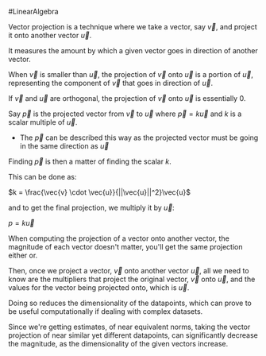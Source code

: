 #LinearAlgebra 

Vector projection is a technique where we take a vector, say $\vec{v}$, and project it onto another vector $\vec{u}$.

It measures the amount by which a given vector goes in direction of another vector.

When $\vec{v}$ is smaller than $\vec{u}$, the projection of $\vec{v}$ onto $\vec{u}$ is a portion of $\vec{u}$, representing the component of $\vec{v}$ that goes in direction of $\vec{u}$.

If $\vec{v}$ and $\vec{u}$ are orthogonal, the projection of $\vec{v}$ onto $\vec{u}$ is essentially $0$.

Say $\vec{p}$ is the projected vector from $\vec{v}$ to $\vec{u}$ where $\vec{p} = k\vec{u}$ and $k$ is a scalar multiple of $\vec{u}$.

- The $\vec{p}$ can be described this way as the projected vector must be going in the same direction as $\vec{u}$

Finding $\vec{p}$ is then a matter of finding the scalar $k$.

This can be done as:

$k = \frac{\vec{v} \cdot \vec{u}}{||\vec{u}||^2}\vec{u}$

and to get the final projection, we multiply it by $\vec{u}$:

$p = k\vec{u}$

When computing the projection of a vector onto another vector, the magnitude of each vector doesn't matter, you'll get the same projection either or.

Then, once we project a vector, $\vec{v}$ onto another vector $\vec{u}$, all we need to know are the multipliers that project the original vector, $\vec{v}$ onto $\vec{u}$, and the values for the vector being projected onto, which is $\vec{u}$.

Doing so reduces the dimensionality of the datapoints, which can prove to be useful computationally if dealing with complex datasets.

Since we're getting estimates, of near equivalent norms, taking the vector projection of near similar yet different datapoints, can significantly decrease the magnitude, as the dimensionality of the given vectors increase.
